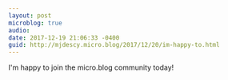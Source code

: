 ```yaml
---
layout: post
microblog: true
audio: 
date: 2017-12-19 21:06:33 -0400
guid: http://mjdescy.micro.blog/2017/12/20/im-happy-to.html
---
```

I'm happy to join the micro.blog community today!
